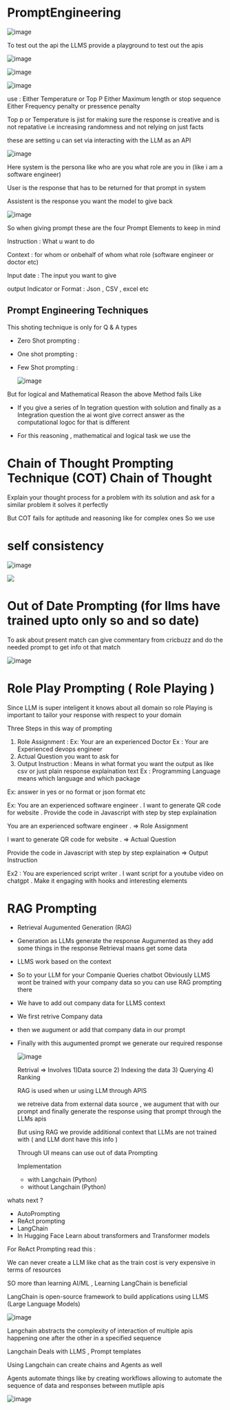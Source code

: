 # PromptEngineering

![image](https://github.com/user-attachments/assets/ea87be4a-587c-48ea-975d-5661a454b180)

To test out the api the LLMS provide a playground to test out the apis 

![image](https://github.com/user-attachments/assets/ad68f46d-bda6-4b68-997f-7b747ec5e3f6)

![image](https://github.com/user-attachments/assets/18ae70ac-a4af-4df9-8a86-f1cb42062f32)

![image](https://github.com/user-attachments/assets/136ea63b-e82b-40cf-8ea4-0a2235abd1c7)

use : Either Temperature or Top P 
      Either Maximum length or stop sequence
      Either Frequency penalty or pressence penalty 

Top p or Temperature is jist for making sure the response is creative and is not repatative i.e increasing randomness and not relying on just facts 

these are setting u can set via interacting with the LLM as an API 

![image](https://github.com/user-attachments/assets/df041fd1-ef22-4584-b10c-9b22eb49c163)

Here system is the persona like who are you what role are you in (like i am a software engineer) 

User is the response that has to be returned for that prompt in system 

Assistent is the response you want the model to give back 

![image](https://github.com/user-attachments/assets/bc17e904-30dd-4d40-9680-c2ee19eadabe)

So when giving prompt these are the four Prompt Elements to keep in mind 

Instruction : What u want to do 

Context : for whom or onbehalf of whom what role (software engineer or doctor etc) 

Input date : The input you want to give 

output Indicator or Format : Json , CSV , excel etc 


## Prompt Engineering Techniques 

This shoting technique is only for Q & A types 

- Zero Shot prompting :
- One shot prompting :
- Few Shot prompting :

  ![image](https://github.com/user-attachments/assets/c886f957-8d8f-497e-ac0f-9dfdcbca93c0)


But for logical and Mathematical Reason the above Method fails Like 

- If you give a series of In tegration question with solution and finally as a Integration question the ai wont give correct answer as the computational logoc for that is different

- For this reasoning , mathematical and  logical task we use the

# Chain of Thought Prompting Technique (COT) Chain of Thought 

Explain your thought process for a problem with its solution and ask for a similar problem it solves it perfectly 

But COT fails for aptitude and reasoning like for complex ones So we use 

# self consistency 
 
![image](https://github.com/user-attachments/assets/4b81bf3b-f187-4003-8e22-4952c35e27d9)

![](https://arxiv.org/abs/2203.11171)

# Out of Date Prompting (for llms have trained upto only so and so date) 

To ask about present match can give commentary from cricbuzz and do the needed prompt to get info ot that match 

![image](https://github.com/user-attachments/assets/3a0d2bae-de8b-4110-9b79-5f04ea5f8ca1)

# Role Play Prompting ( Role Playing ) 

Since LLM is super inteligent it knows about all domain so role Playing is important to tailor your response with respect to your domain 

Three Steps in this way of prompting 
1) Role Assignment : Ex: Your are an experienced Doctor   Ex : Your are Experienced devops engineer
2) Actual Question you want to ask for
3) Output Instruction : Means in what format you want the output as like csv or just plain response explaination text Ex : Programming Language means which language and which package

 Ex: answer in yes or no format or json format etc

 Ex: You are an experienced software engineer . I want to generate QR code for website . Provide the code in Javascript with step by step explaination 

 You are an experienced software engineer . => Role Assignment 
 
I want to generate QR code for website . => Actual Question 

Provide the code in Javascript with step by step explaination  => Output Instruction 

Ex2 : You are experienced script writer . I want script for a youtube video on chatgpt . Make it engaging with hooks and interesting elements 

# RAG Prompting 

- Retrieval Augumented Generation (RAG)
- Generation as LLMs generate the response Augumented as they add some things in the response Retrieval maans get some data
- LLMS work based on the context

- So to your LLM for your Companie Queries chatbot Obviously LLMS wont be trained with your company data so you can use RAG prompting there 
- We have to add out company data for LLMS context

- We first retrive Company data
- then we augument or add that company data in our prompt
- Finally with this augumented prompt we generate our required response


  ![image](https://github.com/user-attachments/assets/78dc7a48-0d03-4284-b5e8-a8b438e3ca2e)

  Retrival => Involves
  1)Data source
  2) Indexing the data
  3) Querying
  4) Ranking

  RAG is used when ur using LLM through APIS

  we retreive data from external data source , we augument that with our prompt and finally generate the response using that prompt through the LLMs apis

  But using RAG we provide additional context that LLMs are not trained with ( and LLM dont have this info ) 

  Through UI means can use out of data Prompting

  Implementation
  - with Langchain (Python)
  - without Langchain (Python)


whats next ? 

- AutoPrompting
- ReAct prompting
- LangChain
- In Hugging Face Learn about transformers and Transformer models 



For ReAct Prompting read this : 
[](https://x.com/i/grok/share/0Wdny6n1hLRRlRM6EodOACwU3)

We can never create a LLM like chat as the train cost is very expensive in  terms of resources 

SO more than learning AI/ML , Learning LangChain is beneficial 

LangChain is open-source framework to build applications using LLMS (Large Language Models) 

![image](https://github.com/user-attachments/assets/207ad028-0050-438c-8ceb-f19d63d02c5f)

Langchain abstracts the complexity of interaction of multiple apis happening one after the other in a specified sequence 

Langchain Deals with LLMS , Prompt templates 

Using Langchain can create chains and Agents as well 

Agents automate things like by creating workflows allowing to automate the sequence of data and responses between mutliple apis 

![image](https://github.com/user-attachments/assets/7e87da67-ce89-47f2-9b99-52e09a011ac3)






